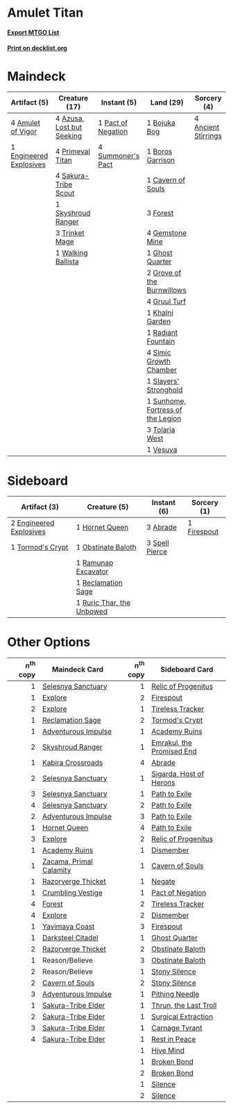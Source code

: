 # Amulet Titan

#### [Export MTGO List](../collection/Amulet%20Titan/Amulet%20Titan.txt)
#### [Print on decklist.org](http://decklist.org/?deckmain=4%09Amulet%20of%20Vigor%0A4%09Ancient%20Stirrings%0A4%09Azusa,%20Lost%20but%20Seeking%0A1%09Bojuka%20Bog%0A1%09Boros%20Garrison%0A1%09Cavern%20of%20Souls%0A1%09Engineered%20Explosives%0A3%09Forest%0A4%09Gemstone%20Mine%0A1%09Ghost%20Quarter%0A2%09Grove%20of%20the%20Burnwillows%0A4%09Gruul%20Turf%0A1%09Khalni%20Garden%0A1%09Pact%20of%20Negation%0A4%09Primeval%20Titan%0A1%09Radiant%20Fountain%0A4%09Sakura-Tribe%20Scout%0A4%09Simic%20Growth%20Chamber%0A1%09Skyshroud%20Ranger%0A1%09Slayers'%20Stronghold%0A4%09Summoner's%20Pact%0A1%09Sunhome,%20Fortress%20of%20the%20Legion%0A3%09Tolaria%20West%0A3%09Trinket%20Mage%0A1%09Vesuva%0A1%09Walking%20Ballista&deckside=3%09Abrade%0A2%09Engineered%20Explosives%0A1%09Firespout%0A1%09Hornet%20Queen%0A1%09Obstinate%20Baloth%0A1%09Ramunap%20Excavator%0A1%09Reclamation%20Sage%0A1%09Ruric%20Thar,%20the%20Unbowed%0A3%09Spell%20Pierce%0A1%09Tormod's%20Crypt)
# Maindeck

|                                           Artifact (5)                                           |                                           Creature (17)                                            |                                         Instant (5)                                         |                                                 Land (29)                                                  |                                         Sorcery (4)                                          |
|--------------------------------------------------------------------------------------------------|----------------------------------------------------------------------------------------------------|---------------------------------------------------------------------------------------------|------------------------------------------------------------------------------------------------------------|----------------------------------------------------------------------------------------------|
|4 [Amulet of Vigor](http://gatherer.wizards.com/Pages/Card/Details.aspx?multiverseid=191577)      |4 [Azusa, Lost but Seeking](http://gatherer.wizards.com/Pages/Card/Details.aspx?multiverseid=442150)|1 [Pact of Negation](http://gatherer.wizards.com/Pages/Card/Details.aspx?multiverseid=370354)|1 [Bojuka Bog](http://gatherer.wizards.com/Pages/Card/Details.aspx?multiverseid=247536)                     |4 [Ancient Stirrings](http://gatherer.wizards.com/Pages/Card/Details.aspx?multiverseid=442148)|
|1 [Engineered Explosives](http://gatherer.wizards.com/Pages/Card/Details.aspx?multiverseid=370549)|4 [Primeval Titan](http://gatherer.wizards.com/Pages/Card/Details.aspx?multiverseid=397688)         |4 [Summoner's Pact](http://gatherer.wizards.com/Pages/Card/Details.aspx?multiverseid=370563) |1 [Boros Garrison](http://gatherer.wizards.com/Pages/Card/Details.aspx?multiverseid=205356)                 |                                                                                              |
|                                                                                                  |4 [Sakura-Tribe Scout](http://gatherer.wizards.com/Pages/Card/Details.aspx?multiverseid=74210)      |                                                                                             |1 [Cavern of Souls](http://gatherer.wizards.com/Pages/Card/Details.aspx?multiverseid=426057)                |                                                                                              |
|                                                                                                  |1 [Skyshroud Ranger](http://gatherer.wizards.com/Pages/Card/Details.aspx?multiverseid=4790)         |                                                                                             |3 [Forest](http://gatherer.wizards.com/Pages/Card/Details.aspx?multiverseid=439605)                         |                                                                                              |
|                                                                                                  |3 [Trinket Mage](http://gatherer.wizards.com/Pages/Card/Details.aspx?multiverseid=442777)           |                                                                                             |4 [Gemstone Mine](http://gatherer.wizards.com/Pages/Card/Details.aspx?multiverseid=4592)                    |                                                                                              |
|                                                                                                  |1 [Walking Ballista](http://gatherer.wizards.com/Pages/Card/Details.aspx?multiverseid=423848)       |                                                                                             |1 [Ghost Quarter](http://gatherer.wizards.com/Pages/Card/Details.aspx?multiverseid=430470)                  |                                                                                              |
|                                                                                                  |                                                                                                    |                                                                                             |2 [Grove of the Burnwillows](http://gatherer.wizards.com/Pages/Card/Details.aspx?multiverseid=438804)       |                                                                                              |
|                                                                                                  |                                                                                                    |                                                                                             |4 [Gruul Turf](http://gatherer.wizards.com/Pages/Card/Details.aspx?multiverseid=423544)                     |                                                                                              |
|                                                                                                  |                                                                                                    |                                                                                             |1 [Khalni Garden](http://gatherer.wizards.com/Pages/Card/Details.aspx?multiverseid=423547)                  |                                                                                              |
|                                                                                                  |                                                                                                    |                                                                                             |1 [Radiant Fountain](http://gatherer.wizards.com/Pages/Card/Details.aspx?multiverseid=438810)               |                                                                                              |
|                                                                                                  |                                                                                                    |                                                                                             |4 [Simic Growth Chamber](http://gatherer.wizards.com/Pages/Card/Details.aspx?multiverseid=397757)           |                                                                                              |
|                                                                                                  |                                                                                                    |                                                                                             |1 [Slayers' Stronghold](http://gatherer.wizards.com/Pages/Card/Details.aspx?multiverseid=240170)            |                                                                                              |
|                                                                                                  |                                                                                                    |                                                                                             |1 [Sunhome, Fortress of the Legion](http://gatherer.wizards.com/Pages/Card/Details.aspx?multiverseid=205363)|                                                                                              |
|                                                                                                  |                                                                                                    |                                                                                             |3 [Tolaria West](http://gatherer.wizards.com/Pages/Card/Details.aspx?multiverseid=416755)                   |                                                                                              |
|                                                                                                  |                                                                                                    |                                                                                             |1 [Vesuva](http://gatherer.wizards.com/Pages/Card/Details.aspx?multiverseid=287332)                         |                                                                                              |


# Sideboard

|                                           Artifact (3)                                           |                                            Creature (5)                                            |                                       Instant (6)                                       |                                     Sorcery (1)                                      |
|--------------------------------------------------------------------------------------------------|----------------------------------------------------------------------------------------------------|-----------------------------------------------------------------------------------------|--------------------------------------------------------------------------------------|
|2 [Engineered Explosives](http://gatherer.wizards.com/Pages/Card/Details.aspx?multiverseid=370549)|1 [Hornet Queen](http://gatherer.wizards.com/Pages/Card/Details.aspx?multiverseid=238141)           |3 [Abrade](http://gatherer.wizards.com/Pages/Card/Details.aspx?multiverseid=430772)      |1 [Firespout](http://gatherer.wizards.com/Pages/Card/Details.aspx?multiverseid=386289)|
|1 [Tormod's Crypt](http://gatherer.wizards.com/Pages/Card/Details.aspx?multiverseid=389723)       |1 [Obstinate Baloth](http://gatherer.wizards.com/Pages/Card/Details.aspx?multiverseid=438745)       |3 [Spell Pierce](http://gatherer.wizards.com/Pages/Card/Details.aspx?multiverseid=425876)|                                                                                      |
|                                                                                                  |1 [Ramunap Excavator](http://gatherer.wizards.com/Pages/Card/Details.aspx?multiverseid=430818)      |                                                                                         |                                                                                      |
|                                                                                                  |1 [Reclamation Sage](http://gatherer.wizards.com/Pages/Card/Details.aspx?multiverseid=430359)       |                                                                                         |                                                                                      |
|                                                                                                  |1 [Ruric Thar, the Unbowed](http://gatherer.wizards.com/Pages/Card/Details.aspx?multiverseid=442205)|                                                                                         |                                                                                      |


# Other Options

|*n*<sup>th</sup> copy|                                          Maindeck Card                                           |*n*<sup>th</sup> copy|                                           Sideboard Card                                           |
|--------------------:|--------------------------------------------------------------------------------------------------|--------------------:|----------------------------------------------------------------------------------------------------|
|                    1|[Selesnya Sanctuary](http://gatherer.wizards.com/Pages/Card/Details.aspx?multiverseid=423550)     |                    1|[Relic of Progenitus](http://gatherer.wizards.com/Pages/Card/Details.aspx?multiverseid=205326)      |
|                    1|[Explore](http://gatherer.wizards.com/Pages/Card/Details.aspx?multiverseid=425950)                |                    2|[Firespout](http://gatherer.wizards.com/Pages/Card/Details.aspx?multiverseid=386289)                |
|                    2|[Explore](http://gatherer.wizards.com/Pages/Card/Details.aspx?multiverseid=425950)                |                    1|[Tireless Tracker](http://gatherer.wizards.com/Pages/Card/Details.aspx?multiverseid=409997)         |
|                    1|[Reclamation Sage](http://gatherer.wizards.com/Pages/Card/Details.aspx?multiverseid=430359)       |                    2|[Tormod's Crypt](http://gatherer.wizards.com/Pages/Card/Details.aspx?multiverseid=389723)           |
|                    1|[Adventurous Impulse](http://gatherer.wizards.com/Pages/Card/Details.aspx?multiverseid=443041)    |                    1|[Academy Ruins](http://gatherer.wizards.com/Pages/Card/Details.aspx?multiverseid=370424)            |
|                    2|[Skyshroud Ranger](http://gatherer.wizards.com/Pages/Card/Details.aspx?multiverseid=4790)         |                    1|[Emrakul, the Promised End](http://gatherer.wizards.com/Pages/Card/Details.aspx?multiverseid=414295)|
|                    1|[Kabira Crossroads](http://gatherer.wizards.com/Pages/Card/Details.aspx?multiverseid=222762)      |                    4|[Abrade](http://gatherer.wizards.com/Pages/Card/Details.aspx?multiverseid=430772)                   |
|                    2|[Selesnya Sanctuary](http://gatherer.wizards.com/Pages/Card/Details.aspx?multiverseid=423550)     |                    1|[Sigarda, Host of Herons](http://gatherer.wizards.com/Pages/Card/Details.aspx?multiverseid=240033)  |
|                    3|[Selesnya Sanctuary](http://gatherer.wizards.com/Pages/Card/Details.aspx?multiverseid=423550)     |                    1|[Path to Exile](http://gatherer.wizards.com/Pages/Card/Details.aspx?multiverseid=370408)            |
|                    4|[Selesnya Sanctuary](http://gatherer.wizards.com/Pages/Card/Details.aspx?multiverseid=423550)     |                    2|[Path to Exile](http://gatherer.wizards.com/Pages/Card/Details.aspx?multiverseid=370408)            |
|                    2|[Adventurous Impulse](http://gatherer.wizards.com/Pages/Card/Details.aspx?multiverseid=443041)    |                    3|[Path to Exile](http://gatherer.wizards.com/Pages/Card/Details.aspx?multiverseid=370408)            |
|                    1|[Hornet Queen](http://gatherer.wizards.com/Pages/Card/Details.aspx?multiverseid=238141)           |                    4|[Path to Exile](http://gatherer.wizards.com/Pages/Card/Details.aspx?multiverseid=370408)            |
|                    3|[Explore](http://gatherer.wizards.com/Pages/Card/Details.aspx?multiverseid=425950)                |                    2|[Relic of Progenitus](http://gatherer.wizards.com/Pages/Card/Details.aspx?multiverseid=205326)      |
|                    1|[Academy Ruins](http://gatherer.wizards.com/Pages/Card/Details.aspx?multiverseid=370424)          |                    1|[Dismember](http://gatherer.wizards.com/Pages/Card/Details.aspx?multiverseid=397830)                |
|                    1|[Zacama, Primal Calamity](http://gatherer.wizards.com/Pages/Card/Details.aspx?multiverseid=439836)|                    1|[Cavern of Souls](http://gatherer.wizards.com/Pages/Card/Details.aspx?multiverseid=426057)          |
|                    1|[Razorverge Thicket](http://gatherer.wizards.com/Pages/Card/Details.aspx?multiverseid=209407)     |                    1|[Negate](http://gatherer.wizards.com/Pages/Card/Details.aspx?multiverseid=447135)                   |
|                    1|[Crumbling Vestige](http://gatherer.wizards.com/Pages/Card/Details.aspx?multiverseid=407680)      |                    1|[Pact of Negation](http://gatherer.wizards.com/Pages/Card/Details.aspx?multiverseid=370354)         |
|                    4|[Forest](http://gatherer.wizards.com/Pages/Card/Details.aspx?multiverseid=439605)                 |                    2|[Tireless Tracker](http://gatherer.wizards.com/Pages/Card/Details.aspx?multiverseid=409997)         |
|                    4|[Explore](http://gatherer.wizards.com/Pages/Card/Details.aspx?multiverseid=425950)                |                    2|[Dismember](http://gatherer.wizards.com/Pages/Card/Details.aspx?multiverseid=397830)                |
|                    1|[Yavimaya Coast](http://gatherer.wizards.com/Pages/Card/Details.aspx?multiverseid=398566)         |                    3|[Firespout](http://gatherer.wizards.com/Pages/Card/Details.aspx?multiverseid=386289)                |
|                    1|[Darksteel Citadel](http://gatherer.wizards.com/Pages/Card/Details.aspx?multiverseid=397853)      |                    1|[Ghost Quarter](http://gatherer.wizards.com/Pages/Card/Details.aspx?multiverseid=430470)            |
|                    2|[Razorverge Thicket](http://gatherer.wizards.com/Pages/Card/Details.aspx?multiverseid=209407)     |                    2|[Obstinate Baloth](http://gatherer.wizards.com/Pages/Card/Details.aspx?multiverseid=438745)         |
|                    1|Reason/Believe                                                                                    |                    3|[Obstinate Baloth](http://gatherer.wizards.com/Pages/Card/Details.aspx?multiverseid=438745)         |
|                    2|Reason/Believe                                                                                    |                    1|[Stony Silence](http://gatherer.wizards.com/Pages/Card/Details.aspx?multiverseid=425850)            |
|                    2|[Cavern of Souls](http://gatherer.wizards.com/Pages/Card/Details.aspx?multiverseid=426057)        |                    2|[Stony Silence](http://gatherer.wizards.com/Pages/Card/Details.aspx?multiverseid=425850)            |
|                    3|[Adventurous Impulse](http://gatherer.wizards.com/Pages/Card/Details.aspx?multiverseid=443041)    |                    1|[Pithing Needle](http://gatherer.wizards.com/Pages/Card/Details.aspx?multiverseid=425815)           |
|                    1|[Sakura-Tribe Elder](http://gatherer.wizards.com/Pages/Card/Details.aspx?multiverseid=382351)     |                    1|[Thrun, the Last Troll](http://gatherer.wizards.com/Pages/Card/Details.aspx?multiverseid=214050)    |
|                    2|[Sakura-Tribe Elder](http://gatherer.wizards.com/Pages/Card/Details.aspx?multiverseid=382351)     |                    1|[Surgical Extraction](http://gatherer.wizards.com/Pages/Card/Details.aspx?multiverseid=397706)      |
|                    3|[Sakura-Tribe Elder](http://gatherer.wizards.com/Pages/Card/Details.aspx?multiverseid=382351)     |                    1|[Carnage Tyrant](http://gatherer.wizards.com/Pages/Card/Details.aspx?multiverseid=435334)           |
|                    4|[Sakura-Tribe Elder](http://gatherer.wizards.com/Pages/Card/Details.aspx?multiverseid=382351)     |                    1|[Rest in Peace](http://gatherer.wizards.com/Pages/Card/Details.aspx?multiverseid=442021)            |
|                     |                                                                                                  |                    1|[Hive Mind](http://gatherer.wizards.com/Pages/Card/Details.aspx?multiverseid=190556)                |
|                     |                                                                                                  |                    1|[Broken Bond](http://gatherer.wizards.com/Pages/Card/Details.aspx?multiverseid=443045)              |
|                     |                                                                                                  |                    2|[Broken Bond](http://gatherer.wizards.com/Pages/Card/Details.aspx?multiverseid=443045)              |
|                     |                                                                                                  |                    1|[Silence](http://gatherer.wizards.com/Pages/Card/Details.aspx?multiverseid=370578)                  |
|                     |                                                                                                  |                    2|[Silence](http://gatherer.wizards.com/Pages/Card/Details.aspx?multiverseid=370578)                  |

